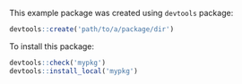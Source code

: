 This example package was created using `devtools` package:
```r
devtools::create('path/to/a/package/dir')
```

To install this package:
```r
devtools::check('mypkg')
devtools::install_local('mypkg')
```
